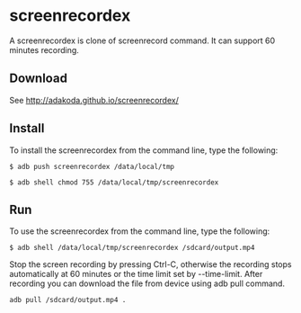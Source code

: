 # screenrecordex
A screenrecordex is clone of screenrecord command. It can support 60 minutes recording.

## Download
See http://adakoda.github.io/screenrecordex/

## Install
To install the screenrecordex from the command line, type the following:

`$ adb push screenrecordex /data/local/tmp`

`$ adb shell chmod 755 /data/local/tmp/screenrecordex`

## Run
To use the screenrecordex from the command line, type the following:

`$ adb shell /data/local/tmp/screenrecordex /sdcard/output.mp4`

Stop the screen recording by pressing Ctrl-C, otherwise the recording stops automatically at 60 minutes or the time limit set by --time-limit.
After recording you can download the file from device using adb pull command.

`adb pull /sdcard/output.mp4 .`

